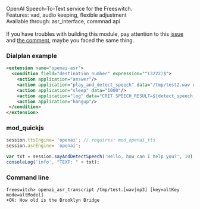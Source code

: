 <p>
  OpenAI Speech-To-Text service for the Freeswitch. <br>
  Features: vad, audio keeping, flexible adjustment <br>
  Available through: asr_interface, commnad api <br>
  <br>
  If you have troubles with building this module, pay attention to this <a href="https://github.com/akscf/mod_openai_asr/issues/1">issue</a> and <a href="https://github.com/akscf/mod_openai_asr/issues/1#issuecomment-2339346528"> the comment</a>, 
  maybe you faced the same thing.
</p>

### Dialplan example
```XML
<extension name="openai-asr">
  <condition field="destination_number" expression="^(3222)$">
    <action application="answer"/>
    <action application="play_and_detect_speech" data="/tmp/test2.wav detect:openai"/>
    <action application="sleep" data="1000"/>
    <action application="log" data="CRIT SPEECH_RESULT=${detect_speech_result}"/>
    <action application="hangup"/>
 </condition>
</extension>
```

### mod_quickjs
```javascript
session.ttsEngine= 'openai'; // requires: mod_openai_tts
session.asrEngine= 'openai';

var txt = session.sayAndDetectSpeech('Hello, how can I help you?', 10);
consoleLog('info', "TEXT: " + txt);
```

### Command line
```
freeswitch> openai_asr_transcript /tmp/test.[wav|mp3] [key=altKey mode=altModel]
+OK: How old is the Brooklyn Bridge
```
